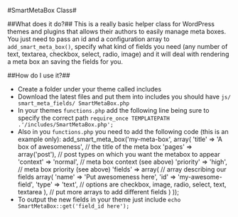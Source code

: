 #SmartMetaBox Class#

##What does it do?##
This is a really basic helper class for WordPress themes and plugins that allows their authors to easily manage meta boxes. You just need to pass an id and a configuration array to `add_smart_meta_box()`, specify what kind of fields you need (any number of text, textarea, checkbox, select, radio, image) and it will deal with rendering a meta box an saving the fields for you.

##How do I use it?##

* Create a folder under your theme called includes
* Download the latest files and put them into includes you should have
	`js/ smart_meta_fields/ SmartMetaBox.php`
* In your themes `functions.php` add the following line being sure to specify the correct path
	`require_once TEMPLATEPATH .'/includes/SmartMetaBox.php';`
* Also in you `functions.php` you need to add the following code (this is an example only):
	add_smart_meta_box('my-meta-box', array(
	    'title' => 'A box of awesomeness', // the title of the meta box
	    'pages' => array('post'),  // post types on which you want the metabox to appear
	    'context' => 'normal', // meta box context (see above)
	    'priority' => 'high', // meta box priority (see above)
	    'fields' => array( // array describing our fields
	        array(
	            'name' => 'Put awesomeness here',
	            'id' => 'my-awesome-field',
	            'type' => 'text', // options are checkbox, image, radio, select, text, textarea
	        ),
	        // put more arrays to add different fields
	    )
	));
* To output the new fields in your theme just include `echo SmartMetaBox::get('field_id here');`